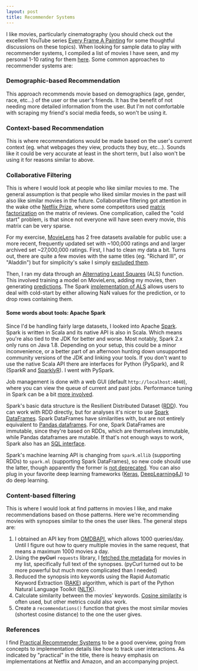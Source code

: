 ```yaml
---
layout: post
title: Recommender Systems
---
```


I like movies, particularly cinematography (you should check out the excellent YouTube series [Every Frame A Painting](https://www.youtube.com/user/everyframeapainting) for some thoughtful discussions on these topics). When looking for sample data to play with recommender systems, I compiled a list of movies I have seen, and my personal 1-10 rating for them [here](https://github.com/ptvan/movies). Some common approaches to recommender systems are:

### Demographic-based Recommendation

This approach recommends movie based on demographics (age, gender, race, etc...) of the user or the user's friends. It has the benefit of not needing more detailed information from the user. But I'm not comfortable with scraping my friend's social media feeds, so won't be using it.

### Context-based Recommendation

This is where recommendations would be made based on the user's current context (eg. what webpages they view, products they buy, etc...). Sounds like it could be very accurate at least in the short term, but I also won't be using it for reasons similar to above.

### Collaborative Filtering

This is where I would look at people who like similar movies to me. The general assumption is that people who liked similar movies in the past will also like similar movies in the future. Collaborative filtering got attention in the wake othe [Netflix Prize](https://www.netflixprize.com/), where some competitors used [matrix factorization](https://en.wikipedia.org/wiki/Matrix_factorization_(recommender_systems)) on the matrix of reviews. One complication, called the "cold start" problem, is that since not everyone will have seen every movie, this matrix can be very sparse.

For my exercise, [MovieLens](https://grouplens.org/datasets/movielens/) has 2 free datasets available for public use: a more recent, frequently updated set with ~100,000 ratings and and larger archived set ~27,000,000 ratings. First, I had to clean my data a bit. Turns out, there are quite a few movies with the same titles (eg. "Richard III", or "Aladdin") but for simplicity's sake I simply [excluded them](https://github.com/ptvan/movies/blob/master/clean_movies_for_ALS.py).

Then, I ran my data through an [Alternating Least Squares](https://en.wikipedia.org/wiki/Matrix_completion#Alternating_least_squares_minimization) (ALS) function. This involved training a model on MovieLens, adding my movies, then generating [predictions](https://github.com/ptvan/movies/blob/master/spark_ALS.py). The Spark [implementation of ALS](https://spark.apache.org/docs/latest/ml-collaborative-filtering.html) allows users to deal with cold-start by either allowing NaN values for the prediction, or to drop rows containing them.

#### Some words about tools: Apache Spark

Since I'd be handling fairly large datasets, I looked into Apache [Spark](https://spark.apache.org/). Spark is written in Scala and its native API is also in Scala. Which means you're also tied to the JDK for better and worse. Most notably, Spark 2.x only runs on Java 1.8. Depending on your setup, this could be a minor inconvenience, or a better part of an afternoon hunting down unsupported community versions of the JDK and linking your tools. If you don't want to use the native Scala API there are interfaces for Python (PySpark), and R (SparkR and [SparklyR](https://spark.rstudio.com/)). I went with PySpark.

Job management is done with a web GUI (default `http://localhost:4040`), where you can view the queue of current and past jobs. Performance tuning in Spark can be a bit [more involved](https://spark.apache.org/docs/latest/tuning.html).

Spark's basic data structure is the Resilient Distributed Dataset ([RDD](https://spark.apache.org/docs/latest/rdd-programming-guide.html)). You can work with RDD directly, but for analyses it's nicer to use [Spark DataFrames](https://spark.apache.org/docs/latest/sql-programming-guide.html). Spark DataFrames have similarities with, but are not entirely equivalent to [Pandas dataframes](https://pandas.pydata.org/pandas-docs/stable/getting_started/dsintro.html#dataframe). For one, Spark DataFrames are immutable, since they're based on RDDs, which are themselves immutable, while Pandas dataframes are mutable. If that's not enough ways to work, Spark also has an [SQL interface](https://spark.apache.org/sql/).

Spark's machine learning API is changing from `spark.mllib` (supporting RDDs) to `spark.ml` (supporting Spark DataFrames), so new code should use the latter, though apparently the former is [not deprecated](https://spark.apache.org/docs/latest/ml-guide.html#announcement-dataframe-based-api-is-primary-api). You can also plug in your favorite deep learning frameworks ([Keras](http://maxpumperla.com/elephas/), [DeepLearning4J](https://deeplearning4j.org/docs/latest/deeplearning4j-scaleout-intro)) to do deep learning.

### Content-based filtering

This is where I would look at find patterns in movies I like, and make recommendations based on those patterns.
Here we're recommending movies with synopses similar to the ones the user likes. The general steps are:

1. I obtained an API key from [OMDBAPI](https://www.omdbapi.com/), which allows 1000 queries/day. Until I figure out how to query multiple movies in the same request, that means a maximum 1000 movies a day.
2. Using the ~~pyCurl~~ `requests` library, I [fetched the metadata](https://github.com/ptvan/movies/blob/master/fetch_movie_metadata.py) for movies in my list, specifically full text of the synopses. (pyCurl turned out to be more powerful but much more complicated than I needed)
3. Reduced the synopsis into keywords using the Rapid Automatic Keyword Extraction ([RAKE](https://pypi.org/project/rake-nltk/)) algorithm, which is part of the Python Natural Language Toolkit ([NLTK](https://www.nltk.org/)).
4. Calculate similarity between the movies' keywords. [Cosine similarity](https://en.wikipedia.org/wiki/Cosine_similarity) is often used, but other metrics could also work.
5. Create a `recommendations()` function that gives the most similar movies (shortest cosine distance) to the one the user gives.

### References

I find [Practical Recommender Systems](https://www.manning.com/books/practical-recommender-systems) to be a good overview, going from concepts to implementation details like how to track user interactions. As indicated by "practical" in the title, there is heavy emphasis on implementations at Netflix and Amazon, and an accompanying project.
